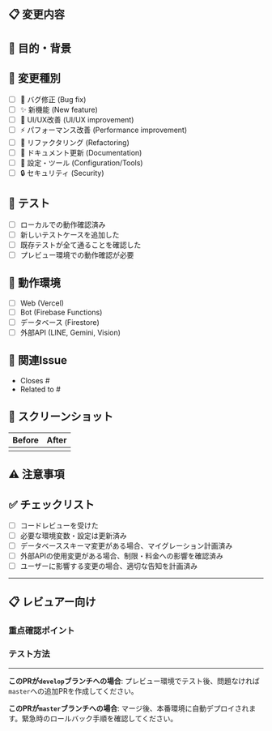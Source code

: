 ## 📋 変更内容

<!-- 変更内容を簡潔に記述してください -->

## 🎯 目的・背景

<!-- この変更の目的や背景を説明してください -->

## 🔧 変更種別

<!-- 該当するものにチェックを入れてください -->
- [ ] 🐛 バグ修正 (Bug fix)
- [ ] ✨ 新機能 (New feature)
- [ ] 💄 UI/UX改善 (UI/UX improvement)
- [ ] ⚡ パフォーマンス改善 (Performance improvement)
- [ ] 🔨 リファクタリング (Refactoring)
- [ ] 📝 ドキュメント更新 (Documentation)
- [ ] 🔧 設定・ツール (Configuration/Tools)
- [ ] 🔒 セキュリティ (Security)

## 🧪 テスト

<!-- テスト内容を記述してください -->
- [ ] ローカルでの動作確認済み
- [ ] 新しいテストケースを追加した
- [ ] 既存テストが全て通ることを確認した
- [ ] プレビュー環境での動作確認が必要

## 📱 動作環境

<!-- 影響する環境にチェックを入れてください -->
- [ ] Web (Vercel)
- [ ] Bot (Firebase Functions)
- [ ] データベース (Firestore)
- [ ] 外部API (LINE, Gemini, Vision)

## 🔗 関連Issue

<!-- 関連するIssueがあれば記載してください -->
- Closes #
- Related to #

## 📸 スクリーンショット

<!-- UI変更がある場合、変更前後のスクリーンショットを添付してください -->

| Before | After |
|--------|-------|
|        |       |

## ⚠️ 注意事項

<!-- レビュー時に注意すべき点があれば記載してください -->

## ✅ チェックリスト

<!-- デプロイ前に確認すべき項目です -->
- [ ] コードレビューを受けた
- [ ] 必要な環境変数・設定は更新済み
- [ ] データベーススキーマ変更がある場合、マイグレーション計画済み
- [ ] 外部APIの使用変更がある場合、制限・料金への影響を確認済み
- [ ] ユーザーに影響する変更の場合、適切な告知を計画済み

---

## 📋 レビュアー向け

### 重点確認ポイント
<!-- レビュアーに特に確認してほしい点があれば記載 -->

### テスト方法
<!-- レビュアーがテストする際の手順があれば記載 -->

---

**このPRが`develop`ブランチへの場合**: プレビュー環境でテスト後、問題なければ`master`への追加PRを作成してください。

**このPRが`master`ブランチへの場合**: マージ後、本番環境に自動デプロイされます。緊急時のロールバック手順を確認してください。